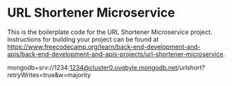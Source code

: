 # URL Shortener Microservice

This is the boilerplate code for the URL Shortener Microservice project. Instructions for building your project can be found at https://www.freecodecamp.org/learn/back-end-development-and-apis/back-end-development-and-apis-projects/url-shortener-microservice.


mongodb+srv://1234:1234@cluster0.ovqbyle.mongodb.net/urlshort?retryWrites=true&w=majority